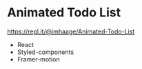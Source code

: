 # Animated Todo List

https://repl.it/@imhaage/Animated-Todo-List

- React
- Styled-components
- Framer-motion
